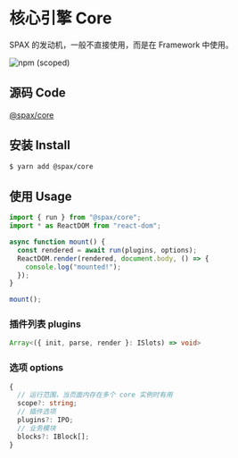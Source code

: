 # 核心引擎 Core

SPAX 的发动机，一般不直接使用，而是在 Framework 中使用。

![npm (scoped)](https://img.shields.io/npm/v/@spax/core?color=4caf50)

## 源码 Code

[@spax/core](https://github.com/spaxjs/spax/tree/master/packages/core)

## 安装 Install

```bash
$ yarn add @spax/core
```

## 使用 Usage

```typescript
import { run } from "@spax/core";
import * as ReactDOM from "react-dom";

async function mount() {
  const rendered = await run(plugins, options);
  ReactDOM.render(rendered, document.body, () => {
    console.log("mounted!");
  });
}

mount();
```

### 插件列表 plugins

```typescript
Array<({ init, parse, render }: ISlots) => void>
```

### 选项 options

```typescript
{
  // 运行范围，当页面内存在多个 core 实例时有用
  scope?: string;
  // 插件选项
  plugins?: IPO;
  // 业务模块
  blocks?: IBlock[];
}
```
